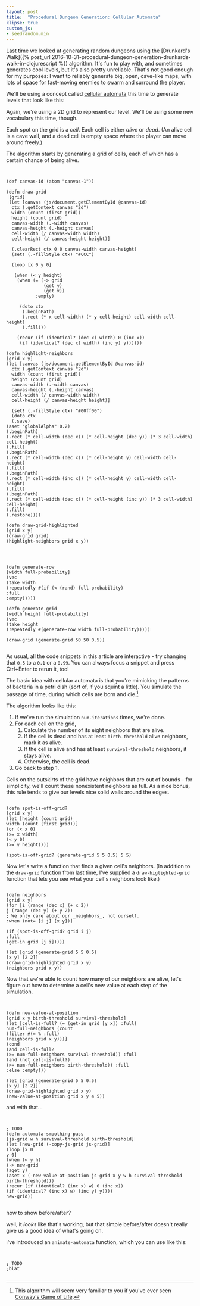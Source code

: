 ```yaml
---
layout: post
title:  "Procedural Dungeon Generation: Cellular Automata"
klipse: true
custom_js:
- seedrandom.min
---
```


Last time we looked at generating random dungeons using the [Drunkard's Walk]({% post_url 2016-10-31-procedural-dungeon-generation-drunkards-walk-in-clojurescript %}) algorithm. It's fun to play with, and sometimes generates cool levels, but it's also pretty unreliable. That's not good enough for my purposes: I want to reliably generate big, open, cave-like maps, with lots of space for fast-moving enemies to swarm and surround the player.

We'll be using a concept called [cellular automata](http://natureofcode.com/book/chapter-7-cellular-automata/) this time to generate levels that look like this:

<div id="cellular-example"></div>

Again, we're using a 2D grid to represent our level. We'll be using some new vocabulary this time, though.

Each spot on the grid is a *cell*. Each cell is either *alive* or *dead*. (An alive cell is a cave wall, and a dead cell is empty space where the player can move around freely.)

The algorithm starts by generating a grid of cells, each of which has a certain chance of being alive.

<pre class="hidden"><code class="cljs">

(def canvas-id (atom "canvas-1"))

(defn draw-grid
 [grid]
 (let [canvas (js/document.getElementById @canvas-id)
  ctx (.getContext canvas "2d")
  width (count (first grid))
  height (count grid)
  canvas-width (.-width canvas)
  canvas-height (.-height canvas)
  cell-width (/ canvas-width width)
  cell-height (/ canvas-height height)]

  (.clearRect ctx 0 0 canvas-width canvas-height)
  (set! (.-fillStyle ctx) "#CCC")

  (loop [x 0 y 0]

   (when (< y height)
	(when (= (-> grid
			  (get y)
			  (get x))
		   :empty)

	 (doto ctx
	  (.beginPath)
	  (.rect (* x cell-width) (* y cell-height) cell-width cell-height)
	  (.fill)))

	(recur (if (identical? (dec x) width) 0 (inc x))
	 (if (identical? (dec x) width) (inc y) y))))))

(defn highlight-neighbors
[grid x y]
(let [canvas (js/document.getElementById @canvas-id)
  ctx (.getContext canvas "2d")
  width (count (first grid))
  height (count grid)
  canvas-width (.-width canvas)
  canvas-height (.-height canvas)
  cell-width (/ canvas-width width)
  cell-height (/ canvas-height height)]

  (set! (.-fillStyle ctx) "#00ff00")
  (doto ctx
  (.save)
(aset "globalAlpha" 0.2)
(.beginPath)
(.rect (* cell-width (dec x)) (* cell-height (dec y)) (* 3 cell-width) cell-height)
(.fill)
(.beginPath)
(.rect (* cell-width (dec x)) (* cell-height y) cell-width cell-height)
(.fill)
(.beginPath)
(.rect (* cell-width (inc x)) (* cell-height y) cell-width cell-height)
(.fill)
(.beginPath)
(.rect (* cell-width (dec x)) (* cell-height (inc y)) (* 3 cell-width) cell-height)
(.fill)
(.restore))))

(defn draw-grid-highlighted
[grid x y]
(draw-grid grid)
(highlight-neighbors grid x y))

</code></pre>


<pre><code class="cljs" data-preamble='(reset! canvas-id "canvas-1")'>

(defn generate-row
[width full-probability]
(vec
(take width
(repeatedly #(if (< (rand) full-probability)
:full
:empty)))))

(defn generate-grid
[width height full-probability]
(vec
(take height
(repeatedly #(generate-row width full-probability)))))

(draw-grid (generate-grid 50 50 0.5))

</code></pre>

<canvas id="canvas-1" width="200" height="200"></canvas>

As usual, all the code snippets in this article are interactive - try changing that `0.5` to a `0.1` or a `0.99`. You can always focus a snippet and press Ctrl+Enter to rerun it, too!

The basic idea with cellular automata is that you're mimicking the patterns of bacteria in a petri dish (sort of, if you squint a little). You simulate the passage of time, during which cells are born and die.[^1]

The algorithm looks like this:

1. If we've run the simulation `num-iterations` times, we're done.
1. For each cell on the grid,
    1. Calculate the number of its eight neighbors that are alive.
    1. If the cell is dead and has at least `birth-threshold` alive neighbors, mark it as alive.
	1. If the cell is alive and has at least `survival-threshold` neighbors, it stays alive.
	1. Otherwise, the cell is dead.
1. Go back to step 1.

Cells on the outskirts of the grid have neighbors that are out of bounds - for simplicity, we'll count these nonexistent neighbors as full. As a nice bonus, this rule tends to give our levels nice solid walls around the edges.

<pre><code class="cljs">
(defn spot-is-off-grid?
[grid x y]
(let [height (count grid)
width (count (first grid))]
(or (< x 0)
(>= x width)
(< y 0)
(>= y height))))

(spot-is-off-grid? (generate-grid 5 5 0.5) 5 5)
</code></pre>

Now let's write a function that finds a given cell's neighbors. (In addition to the `draw-grid` function from last time, I've supplied a `draw-higlighted-grid` function that lets you see what your cell's neighbors look like.)

<pre><code class="cljs" data-preamble='(reset! canvas-id "canvas-2")'>
(defn neighbors
[grid x y]
(for [i (range (dec x) (+ x 2))
j (range (dec y) (+ y 2))
; We only care about our _neighbors_, not ourself.
:when (not= [i j] [x y])]

(if (spot-is-off-grid? grid i j)
:full
(get-in grid [j i]))))

(let [grid (generate-grid 5 5 0.5)
[x y] [2 2]]
(draw-grid-highlighted grid x y)
(neighbors grid x y))
</code></pre>

<canvas id="canvas-2" width="200" height="200"></canvas>

Now that we're able to count how many of our neighbors are alive, let's figure out how to determine a cell's new value at each step of the simulation.

<pre><code class="cljs" data-preamble='(reset! canvas-id "canvas-3")'>

(defn new-value-at-position
[grid x y birth-threshold survival-threshold]
(let [cell-is-full? (= (get-in grid [y x]) :full)
num-full-neighbors (count
(filter #(= % :full)
(neighbors grid x y)))]
(cond
(and cell-is-full?
(>= num-full-neighbors survival-threshold)) :full
(and (not cell-is-full?)
(>= num-full-neighbors birth-threshold)) :full
:else :empty)))

(let [grid (generate-grid 5 5 0.5)
[x y] [2 2]]
(draw-grid-highlighted grid x y)
(new-value-at-position grid x y 4 5))
</code></pre>

<canvas id="canvas-3" width="200" height="200"></canvas>

and with that...

<pre><code class="cljs" data-preamble='(reset! canvas-id "canvas-4")'>

; TODO
(defn automata-smoothing-pass
[js-grid w h survival-threshold birth-threshold]
(let [new-grid (-copy-js-grid js-grid)]
(loop [x 0
y 0]
(when (< y h)
(-> new-grid
(aget y)
(aset x (-new-value-at-position js-grid x y w h survival-threshold birth-threshold)))
(recur (if (identical? (inc x) w) 0 (inc x))
(if (identical? (inc x) w) (inc y) y))))
new-grid))

</code></pre>

<canvas id="canvas-4" width="200" height="200"></canvas>

how to show before/after?

well, it *looks* like that's working, but that simple before/after doesn't really give us a good idea of what's going on.

i've introduced an `animate-automata` function, which you can use like this:

<pre><code class="cljs" data-preamble='(reset! canvas-id "canvas-5")'>

; TODO
;blat 

</code></pre>

<canvas id="canvas-5" width="200" height="200"></canvas>


[^1]: This algorithm will seem very familiar to you if you've ever seen [Conway's Game of Life](https://en.wikipedia.org/wiki/Conway%27s_Game_of_Life).


